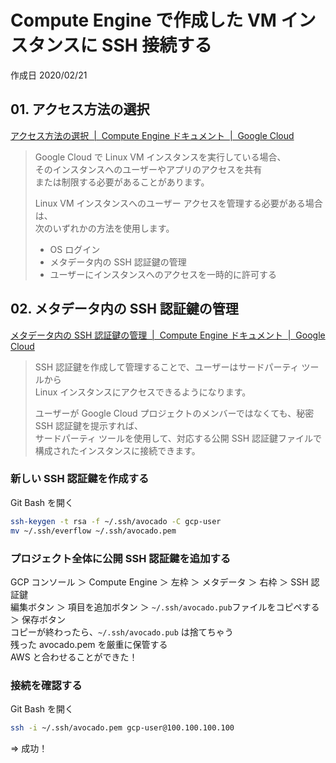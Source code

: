 # Compute Engine で作成した VM インスタンスに SSH 接続する

作成日 2020/02/21

## 01. アクセス方法の選択

[アクセス方法の選択  \|  Compute Engine ドキュメント  \|  Google Cloud](https://cloud.google.com/compute/docs/instances/access-overview?hl=ja)

> Google Cloud で Linux VM インスタンスを実行している場合、\
> そのインスタンスへのユーザーやアプリのアクセスを共有\
> または制限する必要があることがあります。
>
> Linux VM インスタンスへのユーザー アクセスを管理する必要がある場合は、\
> 次のいずれかの方法を使用します。
>
> - OS ログイン
> - メタデータ内の SSH 認証鍵の管理
> - ユーザーにインスタンスへのアクセスを一時的に許可する

## 02. メタデータ内の SSH 認証鍵の管理

[メタデータ内の SSH 認証鍵の管理  \|  Compute Engine ドキュメント  \|  Google Cloud](https://cloud.google.com/compute/docs/instances/adding-removing-ssh-keys?hl=ja)

> SSH 認証鍵を作成して管理することで、ユーザーはサードパーティ ツールから \
> Linux インスタンスにアクセスできるようになります。
>
> ユーザーが Google Cloud プロジェクトのメンバーではなくても、秘密 SSH 認証鍵を提示すれば、\
> サードパーティ ツールを使用して、対応する公開 SSH 認証鍵ファイルで構成されたインスタンスに接続できます。

### 新しい SSH 認証鍵を作成する

Git Bash を開く

```bash
ssh-keygen -t rsa -f ~/.ssh/avocado -C gcp-user
mv ~/.ssh/everflow ~/.ssh/avocado.pem
```

### プロジェクト全体に公開 SSH 認証鍵を追加する

GCP コンソール ＞ Compute Engine ＞ 左枠 ＞ メタデータ ＞ 右枠 ＞ SSH 認証鍵\
編集ボタン ＞ 項目を追加ボタン ＞ `~/.ssh/avocado.pub`ファイルをコピペする　＞ 保存ボタン\
コピーが終わったら、`~/.ssh/avocado.pub` は捨てちゃう\
残った avocado.pem を厳重に保管する\
AWS と合わせることができた！

### 接続を確認する

Git Bash を開く

```bash
ssh -i ~/.ssh/avocado.pem gcp-user@100.100.100.100
```

=> 成功！
